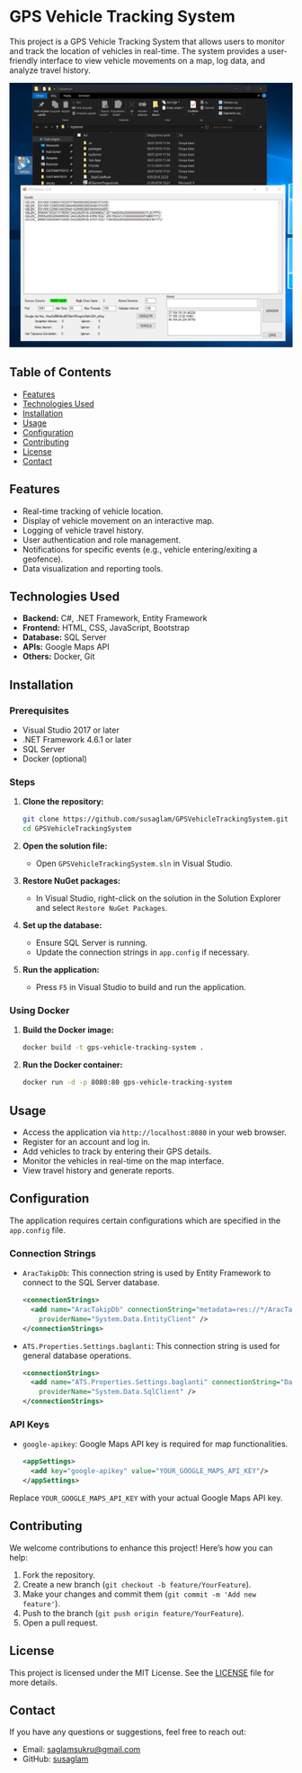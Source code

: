 # GPS Vehicle Tracking System

This project is a GPS Vehicle Tracking System that allows users to monitor and track the location of vehicles in real-time. The system provides a user-friendly interface to view vehicle movements on a map, log data, and analyze travel history.

![Screenshot of the Application](Screenshot1.png)

## Table of Contents
- [Features](#features)
- [Technologies Used](#technologies-used)
- [Installation](#installation)
- [Usage](#usage)
- [Configuration](#configuration)
- [Contributing](#contributing)
- [License](#license)
- [Contact](#contact)

## Features
- Real-time tracking of vehicle location.
- Display of vehicle movement on an interactive map.
- Logging of vehicle travel history.
- User authentication and role management.
- Notifications for specific events (e.g., vehicle entering/exiting a geofence).
- Data visualization and reporting tools.

## Technologies Used
- **Backend:** C#, .NET Framework, Entity Framework
- **Frontend:** HTML, CSS, JavaScript, Bootstrap
- **Database:** SQL Server
- **APIs:** Google Maps API
- **Others:** Docker, Git

## Installation

### Prerequisites
- Visual Studio 2017 or later
- .NET Framework 4.6.1 or later
- SQL Server
- Docker (optional)

### Steps
1. **Clone the repository:**
    ```bash
    git clone https://github.com/susaglam/GPSVehicleTrackingSystem.git
    cd GPSVehicleTrackingSystem
    ```

2. **Open the solution file:**
    - Open `GPSVehicleTrackingSystem.sln` in Visual Studio.

3. **Restore NuGet packages:**
    - In Visual Studio, right-click on the solution in the Solution Explorer and select `Restore NuGet Packages`.

4. **Set up the database:**
    - Ensure SQL Server is running.
    - Update the connection strings in `app.config` if necessary.

5. **Run the application:**
    - Press `F5` in Visual Studio to build and run the application.

### Using Docker
1. **Build the Docker image:**
    ```bash
    docker build -t gps-vehicle-tracking-system .
    ```

2. **Run the Docker container:**
    ```bash
    docker run -d -p 8080:80 gps-vehicle-tracking-system
    ```

## Usage
- Access the application via `http://localhost:8080` in your web browser.
- Register for an account and log in.
- Add vehicles to track by entering their GPS details.
- Monitor the vehicles in real-time on the map interface.
- View travel history and generate reports.

## Configuration
The application requires certain configurations which are specified in the `app.config` file.

### Connection Strings
- `AracTakipDb`: This connection string is used by Entity Framework to connect to the SQL Server database.
  ```xml
  <connectionStrings>
    <add name="AracTakipDb" connectionString="metadata=res://*/AracTakip.csdl|res://*/AracTakip.ssdl|res://*/AracTakip.msl;provider=System.Data.SqlClient;provider connection string=&quot;data source=localhost;initial catalog=ats_db_2017;integrated security=True;MultipleActiveResultSets=True;App=EntityFramework&quot;"
      providerName="System.Data.EntityClient" />
  </connectionStrings>
  ```

- `ATS.Properties.Settings.baglanti`: This connection string is used for general database operations.
  ```xml
  <connectionStrings>
    <add name="ATS.Properties.Settings.baglanti" connectionString="Data Source=localhost;Initial Catalog=ats_db_2017;Integrated Security=True"
      providerName="System.Data.SqlClient" />
  </connectionStrings>
  ```

### API Keys
- `google-apikey`: Google Maps API key is required for map functionalities.
  ```xml
  <appSettings>
    <add key="google-apikey" value="YOUR_GOOGLE_MAPS_API_KEY"/>
  </appSettings>
  ```

Replace `YOUR_GOOGLE_MAPS_API_KEY` with your actual Google Maps API key.

## Contributing
We welcome contributions to enhance this project! Here’s how you can help:
1. Fork the repository.
2. Create a new branch (`git checkout -b feature/YourFeature`).
3. Make your changes and commit them (`git commit -m 'Add new feature'`).
4. Push to the branch (`git push origin feature/YourFeature`).
5. Open a pull request.

## License
This project is licensed under the MIT License. See the [LICENSE](LICENSE) file for more details.


## Contact
If you have any questions or suggestions, feel free to reach out:
- Email: [saglamsukru@gmail.com](mailto:saglamsukru@gmail.com)
- GitHub: [susaglam](https://github.com/susaglam)
